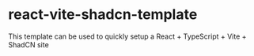 # react-vite-shadcn-template
This template can be used to quickly setup a React + TypeScript + Vite + ShadCN site
